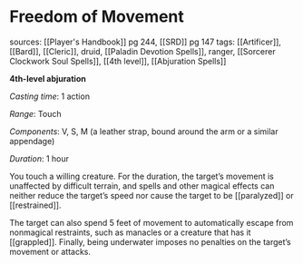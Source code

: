 # Freedom of Movement
sources: [[Player's Handbook]] pg 244, [[SRD]] pg 147
tags: [[Artificer]], [[Bard]], [[Cleric]], druid, [[Paladin Devotion Spells]], ranger, [[Sorcerer Clockwork Soul Spells]], [[4th level]], [[Abjuration Spells]]

**4th-level abjuration**

*Casting time*: 1 action

*Range*: Touch

*Components*: V, S, M (a leather strap, bound around the arm or a similar appendage)

*Duration*: 1 hour

You touch a willing creature. For the duration, the target’s movement is unaffected by difficult terrain, and spells and other magical effects can neither reduce the target’s speed nor cause the target to be [[paralyzed]] or [[restrained]].

The target can also spend 5 feet of movement to automatically escape from nonmagical restraints, such as manacles or a creature that has it [[grappled]]. Finally, being underwater imposes no penalties on the target’s movement or attacks.
